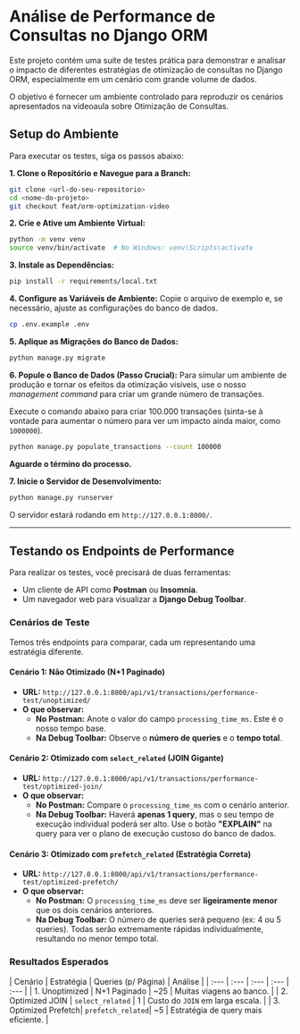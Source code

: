 # Análise de Performance de Consultas no Django ORM

Este projeto contém uma suíte de testes prática para demonstrar e analisar o impacto de diferentes estratégias de otimização de consultas no Django ORM, especialmente em um cenário com grande volume de dados.

O objetivo é fornecer um ambiente controlado para reproduzir os cenários apresentados na videoaula sobre Otimização de Consultas.

## Setup do Ambiente

Para executar os testes, siga os passos abaixo:

**1. Clone o Repositório e Navegue para a Branch:**
```bash
git clone <url-do-seu-repositorio>
cd <nome-do-projeto>
git checkout feat/orm-optimization-video
````

**2. Crie e Ative um Ambiente Virtual:**

```bash
python -m venv venv
source venv/bin/activate  # No Windows: venv\Scripts\activate
```

**3. Instale as Dependências:**

```bash
pip install -r requirements/local.txt
```

**4. Configure as Variáveis de Ambiente:**
Copie o arquivo de exemplo e, se necessário, ajuste as configurações do banco de dados.

```bash
cp .env.example .env
```

**5. Aplique as Migrações do Banco de Dados:**

```bash
python manage.py migrate
```

**6. Popule o Banco de Dados (Passo Crucial):**
Para simular um ambiente de produção e tornar os efeitos da otimização visíveis, use o nosso *management command* para criar um grande número de transações.

Execute o comando abaixo para criar 100.000 transações (sinta-se à vontade para aumentar o número para ver um impacto ainda maior, como `1000000`).

```bash
python manage.py populate_transactions --count 100000
```

**Aguarde o término do processo.**

**7. Inicie o Servidor de Desenvolvimento:**

```bash
python manage.py runserver
```

O servidor estará rodando em `http://127.0.0.1:8000/`.

-----

## Testando os Endpoints de Performance

Para realizar os testes, você precisará de duas ferramentas:

  - Um cliente de API como **Postman** ou **Insomnia**.
  - Um navegador web para visualizar a **Django Debug Toolbar**.

### Cenários de Teste

Temos três endpoints para comparar, cada um representando uma estratégia diferente.

#### Cenário 1: Não Otimizado (N+1 Paginado)

  - **URL:** `http://127.0.0.1:8000/api/v1/transactions/performance-test/unoptimized/`
  - **O que observar:**
      - **No Postman:** Anote o valor do campo `processing_time_ms`. Este é o nosso tempo base.
      - **Na Debug Toolbar:** Observe o **número de queries** e o **tempo total**.

#### Cenário 2: Otimizado com `select_related` (JOIN Gigante)

  - **URL:** `http://127.0.0.1:8000/api/v1/transactions/performance-test/optimized-join/`
  - **O que observar:**
      - **No Postman:** Compare o `processing_time_ms` com o cenário anterior.
      - **Na Debug Toolbar:** Haverá **apenas 1 query**, mas o seu tempo de execução individual poderá ser alto. Use o botão **"EXPLAIN"** na query para ver o plano de execução custoso do banco de dados.

#### Cenário 3: Otimizado com `prefetch_related` (Estratégia Correta)

  - **URL:** `http://127.0.0.1:8000/api/v1/transactions/performance-test/optimized-prefetch/`
  - **O que observar:**
      - **No Postman:** O `processing_time_ms` deve ser **ligeiramente menor** que os dois cenários anteriores.
      - **Na Debug Toolbar:** O número de queries será pequeno (ex: 4 ou 5 queries). Todas serão extremamente rápidas individualmente, resultando no menor tempo total.

### Resultados Esperados

| Cenário | Estratégia | Queries (p/ Página) | Análise |
| :--- | :--- | :--- | :--- | :--- |
| 1. Unoptimized | N+1 Paginado | \~25 | Muitas viagens ao banco. |
| 2. Optimized JOIN | `select_related` | 1 | Custo do `JOIN` em larga escala. |
| 3. Optimized Prefetch| `prefetch_related`| \~5 | Estratégia de query mais eficiente. |